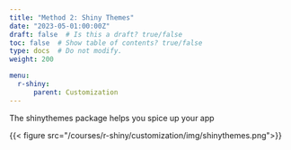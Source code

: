 ```yaml
---
title: "Method 2: Shiny Themes"
date: "2023-05-01:00:00Z"
draft: false  # Is this a draft? true/false
toc: false  # Show table of contents? true/false
type: docs  # Do not modify.
weight: 200

menu:
  r-shiny:
      parent: Customization
---
```


The shinythemes package helps you spice up your app

{{< figure src="/courses/r-shiny/customization/img/shinythemes.png">}}
